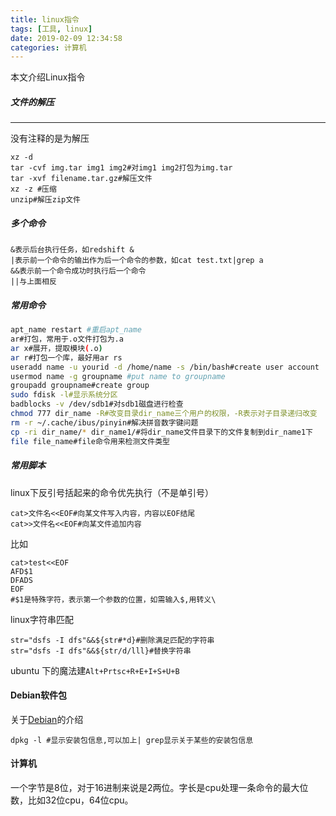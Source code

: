 ```yaml
---
title: linux指令
tags: [工具, linux]
date: 2019-02-09 12:34:58
categories: 计算机
---
```


<script type="text/x-mathjax-config">
  MathJax.Hub.Config({tex2jax: {inlineMath: [['$','$'], ['\\(','\\)']]}});
</script>
<script type="text/javascript" async
  src="https://wujilingfeng.top/MathJax/MathJax.js?config=TeX-AMS_CHTML">
</script>
本文介绍Linux指令

<!--more-->

##### 文件的解压

---

没有注释的是为解压

```
xz -d
tar -cvf img.tar img1 img2#对img1 img2打包为img.tar
tar -xvf filename.tar.gz#解压文件
xz -z #压缩
unzip#解压zip文件
```

##### 多个命令

```
&表示后台执行任务，如redshift &
|表示前一个命令的输出作为后一个命令的参数，如cat test.txt|grep a
&&表示前一个命令成功时执行后一个命令
||与上面相反
```

##### 常用命令

```bash
apt_name restart #重启apt_name
ar#打包，常用于.o文件打包为.a
ar x#展开，提取模块(.o)
ar r#打包一个库，最好用ar rs
useradd name -u yourid -d /home/name -s /bin/bash#create user account
usermod name -g groupname #put name to groupname
groupadd groupname#create group
sudo fdisk -l#显示系统分区
badblocks -v /dev/sdb1#对sdb1磁盘进行检查
chmod 777 dir_name -R#改变目录dir_name三个用户的权限，-R表示对子目录递归改变
rm -r ~/.cache/ibus/pinyin#解决拼音数字键问题
cp -ri dir_name/* dir_name1/#将dir_name文件目录下的文件复制到dir_name1下
file file_name#file命令用来检测文件类型
```

##### 常用脚本
linux下反引号括起来的命令优先执行（不是单引号）

```
cat>文件名<<EOF#向某文件写入内容，内容以EOF结尾
cat>>文件名<<EOF#向某文件追加内容
```

比如

```
cat>test<<EOF
AFD$1
DFADS
EOF
#$1是特殊字符，表示第一个参数的位置，如需输入$,用转义\
```
linux字符串匹配
```
str="dsfs -I dfs"&&${str#*d}#删除满足匹配的字符串
str="dsfs -I dfs"&&${str/d/lll}#替换字符串
```
ubuntu 下的魔法建`Alt+Prtsc+R+E+I+S+U+B`

#### Debian软件包

关于[Debian](https://baike.baidu.com/item/Debian/748667?fr=aladdin)的介绍

```
dpkg -l #显示安装包信息,可以加上| grep显示关于某些的安装包信息
```

#### 计算机

一个字节是8位，对于16进制来说是2两位。字长是cpu处理一条命令的最大位数，比如32位cpu，64位cpu。










